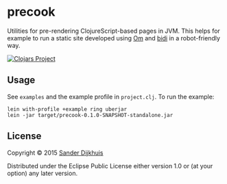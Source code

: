 # precook

Utilities for pre-rendering ClojureScript-based pages in JVM. This helps for example to run a static site developed using [Om](https://github.com/omcljs/om) and [bidi](https://github.com/omcljs/om) in a robot-friendly way.

[![Clojars Project](http://clojars.org/precook/latest-version.svg)](http://clojars.org/precook)

## Usage

See `examples` and the example profile in `project.clj`. To run the example:

    lein with-profile +example ring uberjar
    lein -jar target/precook-0.1.0-SNAPSHOT-standalone.jar

## License

Copyright © 2015 [Sander Dijkhuis](http://sanderdijkhuis.nl/)

Distributed under the Eclipse Public License either version 1.0 or (at
your option) any later version.
